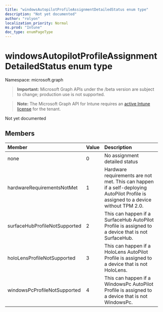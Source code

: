 ```yaml
---
title: "windowsAutopilotProfileAssignmentDetailedStatus enum type"
description: "Not yet documented"
author: "rolyon"
localization_priority: Normal
ms.prod: "Intune"
doc_type: enumPageType
---
```


# windowsAutopilotProfileAssignmentDetailedStatus enum type

Namespace: microsoft.graph

> **Important:** Microsoft Graph APIs under the /beta version are subject to change; production use is not supported.

> **Note:** The Microsoft Graph API for Intune requires an [active Intune license](https://go.microsoft.com/fwlink/?linkid=839381) for the tenant.

Not yet documented

## Members
|Member|Value|Description|
|:---|:---|:---|
|none|0|No assignment detailed status|
|hardwareRequirementsNotMet|1|Hardware requirements are not met. This can happen if a self-deploying AutoPilot Profile is assigned to a device without TPM 2.0.|
|surfaceHubProfileNotSupported|2|This can happen if a SurfaceHub AutoPilot Profile is assigned to a device that is not SurfaceHub.|
|holoLensProfileNotSupported|3|This can happen if a HoloLens AutoPilot Profile is assigned to a device that is not HoloLens.|
|windowsPcProfileNotSupported|4|This can happen if a WindowsPc AutoPilot Profile is assigned to a device that is not WindowsPc.|



